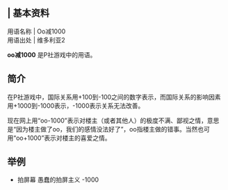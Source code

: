 |  **基本资料**  
---  
用语名称  |  Oo减1000   
用语出处  |  维多利亚2   
  
**oo减1000** 是P社游戏中的用语。

##  简介

在P社游戏中，国际关系用+100到-100之间的数字表示，而国际关系的影响因素用+1000到-1000表示，-1000表示关系无法改善。

现在网上用“oo-1000”表示对楼主（或者其他人）的极度不满、鄙视之情，意思是“因为楼主做了oo，我们的感情没法好了”，oo指楼主做的错事。当然也可用“oo+1000”表示对楼主的喜爱之情。

##  举例

  * 拍屏幕  愚蠢的拍屏主义  -1000 